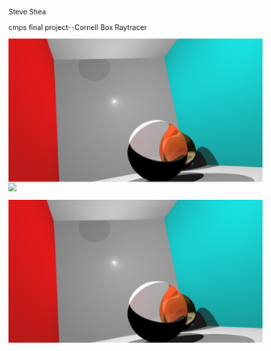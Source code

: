 Steve Shea

cmps final project--Cornell Box Raytracer

![](./high-res2.png)
![](./high-res0.png)

![](./output.png)
